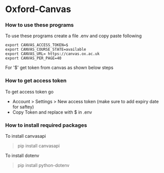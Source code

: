 # Oxford-Canvas



### How to use these programs

To use these programs create a file .env and copy paste following
```
export CANVAS_ACCESS_TOKEN=$
export CANVAS_COURSE_STATE=available
export CANVAS_URL= https://canvas.ox.ac.uk
export CANVAS_PER_PAGE=40
```

For '$' get token from canvas as shown below steps




### How to get access token


To get access token go 
- Account > Settings > New access token (make sure to add expiry date for saftey)
- Copy Token and replace with $ in .env

### How to install required packages
To install canvasapi

> pip install canvasapi

To install dotenv

> pip install python-dotenv      

